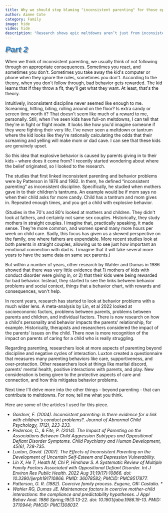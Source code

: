 ```yaml
---
title: Why we should stop blaming "inconsistent parenting" for those epic meltdowns
author: Aimee Cote
category: Family
image: hide
video: hide
description: "Research shows epic meltdowns aren’t just from inconsistent parenting. Context, relationships and stress play bigger roles than simple discipline."
---
```

<p><span style='font-family: "Comic Sans MS", sans-serif; color: rgb(44, 130, 201); font-size: 26px;'><em><strong><span style="text-shadow: 3px 3px 2px rgba(136, 136, 136, 0.8);">Part 2</span></strong></em></span></p><p>When we think of inconsistent parenting, we usually think of not following through on appropriate consequences. Sometimes you react, and sometimes you don&apos;t. Sometimes you take away the kid&apos;s computer or phone when they ignore the rules, sometimes you don&apos;t. According to the theory, when you don&apos;t follow through, bad behavior gets rewarded. The kid learns that if they throw a fit, they&apos;ll get what they want. At least, that&apos;s the theory.</p>  <p>Intuitively, inconsistent discipline never seemed like enough to me. Screaming, hitting, biting, rolling around on the floor? Is extra candy or screen time worth it? That doesn&apos;t seem like much of a reward to me, personally. Still, when I&apos;ve seen kids have full-on meltdowns, I can tell that they&apos;re in fight or flight mode. It looks like how you&apos;d imagine someone if they were fighting their very life. I&apos;ve never seen a meltdown or tantrum where the kid looks like they&apos;re rationally calculating the odds that their screaming and yelling will make mom or dad cave. I can see that these kids are genuinely upset.</p>  <p>So this idea that explosive behavior is caused by parents giving in to their kids &ndash; where does it come from? I recently started wondering about where the belief originated, so I looked to the research.</p>  <p>The studies that first linked inconsistent parenting and behavior problems were by Patterson in 1976 and 1982. In them, he defined &ldquo;inconsistent parenting&rdquo; as inconsistent discipline. Specifically, he studied when mothers gave in to their children&apos;s tantrums. An example would be if mom says no when their child asks for more candy. Child has a tantrum and mom gives in. Repeated enough times, and you get a child with explosive behavior.</p>  <p>(Studies in the 70&apos;s and 80&apos;s looked at mothers and children. They didn&apos;t look at fathers, and certainly not same sex couples. Historically, they study mothers in straight couples. I imagine that, practically speaking, it made sense. They&apos;re more common, and women spend many more hours per week on child care. Sadly, this focus has given us a skewed perspective on the family, one where fathers are expendable. More recent studies look at both parents in straight couples, allowing us to see just how important an emotional connection with dad is. I imagine that it will take several more years to have the same data on same sex parents.)</p>  <p>But within a number of years, other research by Wahler and Dumas in 1986 showed that there was very little evidence that 1) mothers of kids with conduct disorder were giving in, or 2) that their kids were being rewarded for bad behavior. Instead, they started to see the links between behavior problems and social context, things that a behavior chart, with rewards and consequences, won&apos;t help.</p>  <p>In recent years, research has started to look at behavior problems with a much wider lens. A meta-analysis by Lin, et al 2022 looked at socioeconomic factors, problems between parents, problems between parents and children, and individual factors. There is now research on how a child&apos;s personality and behavior impacts the parents&apos; relationship, for example. Historically, therapists and researchers considered the impact of the parents&apos; issues on the child. There now is more recognition of the impact on parents of caring for a child who is really struggling.</p>  <p>Regarding parenting, researchers look at more aspects of parenting beyond discipline and negative cycles of interaction. Luxton created a questionnaire that measures many parenting behaviors like care, supportiveness, and over-protection. Other researchers look at things like marital discord, parents&apos; mental health, positive interactions with parents, and play. New consideration is being given to the protective aspects of care and connection, and how this mitigates behavior problems.</p>  <p>Next time I&apos;ll delve more into the other things &ndash; beyond parenting - that can contribute to meltdowns. For now, tell me what you think.</p>  <p>Here are some of the articles I used for this piece.<ul><li><cite>Gardner, F. (2004). Inconsistent parenting: Is there evidence for a link with children&apos;s conduct problems?. Journal of Abnormal Child Psychology, 17(2), 223-233.</cite></li><li><cite>Pederson, C., &amp; Fite, P. (2014). The Impact of Parenting on the Associations Between Child Aggression Subtypes and Oppositional Defiant Disorder Symptoms. Child Psychiatry and Human Development, 45(6), 728-735.</cite></li><li><cite>Luxton, David. (2007). The Effects of Inconsistent Parenting on the Development of Uncertain Self-Esteem and Depression Vulnerability.</cite></li><li><cite>Lin X, He T, Heath M, Chi P, Hinshaw S. A Systematic Review of Multiple Family Factors Associated with Oppositional Defiant Disorder. Int J Environ Res Public Health. 2022 Aug 31;19(17):10866. doi: 10.3390/ijerph191710866. PMID: 36078582; PMCID: PMC9517877.</cite></li><li><cite>Patterson, G. R. (1982). Coercive family process. Eugene, OR: Castalia. *</cite></li><li><cite>Wahler RG, Dumas JE. Maintenance factors in coercive mother-child interactions: the compliance and predictability hypotheses. J Appl Behav Anal. 1986 Spring;19(1):13-22. doi: 10.1901/jaba.1986.19-13. PMID: 3710944; PMCID: PMC1308037.</cite></p></ul>

